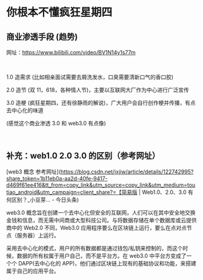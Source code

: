 # 你根本不懂疯狂星期四

## 商业渗透手段 (趋势)

网址：https://www.bilibili.com/video/BV1N14y1s77m

&nbsp;

1.0 造需求 (比如相亲面试需要去屑洗发水，口臭需要清新口气的香口胶)

2.0 造节 (双 11，618，各种情人节)，主要以互联网大厂作为中心进行广泛宣传

3.0 造梗 (疯狂星期四，还有徐静雨的解说)，广大用户会自行创作梗并传播，有点去中心化的味道

(感觉这个商业渗透 3.0 和 web3.0 有点像)

&nbsp;

## 补充：web1.0 2.0 3.0 的区别（参考网址）

[web3 概念 参考网址](https://blog.csdn.net/jxjiw/article/details/122742995?share_token=1b11eb0a-aa2d-40fe-9417-d469f61ee416&tt_from=copy_link&utm_source=copy_link&utm_medium=toutiao_android&utm_campaign=client_share?=【简易版 | Web1.0、2.0、3.0 有何区别？\_小豆芽... - 今日头条)

web3.0 概念旨在创建一个去中心化但安全的互联网，人们可以在其中安全地交换金钱和信息，而无需中间商或大型科技公司。与将数据存储在单个数据库或云提供商中的 Web2.0 不同，Web3.0 应用程序要么在区块链上运行，要么在点对点节点（服务器）上运行。

采用去中心化的模式，用户的所有数据都是通过钱包/私钥来控制的，而这个时候，数据的所有权属于用户自己，而不是平台方。在 web3.0 中平台方变成了一个个 DAPP(去中心化的 APP)，他们通过区块链上现有的基础协议和功能，来搭建属于自己的应用平台。

